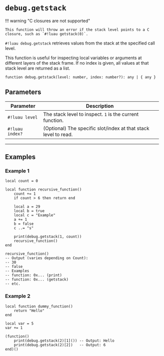 # `debug.getstack`

!!! warning "C closures are not supported"
    
    This function will throw an error if the stack level points to a C closure, such as `#!luau getstack(0)`.

`#!luau debug.getstack` retrieves values from the stack at the specified call level.

This function is useful for inspecting local variables or arguments at different layers of the stack frame. If no index is given, all values at that stack level are returned as a list.

```luau
function debug.getstack(level: number, index: number?): any | { any }
```

## Parameters

| Parameter         | Description                                                       |
|-------------------|-------------------------------------------------------------------|
| `#!luau level`     | The stack level to inspect. `1` is the current function.          |
| `#!luau index?`    | (Optional) The specific slot/index at that stack level to read.   |

---

## Examples

### Example 1

```luau title="Retrieving multiple values from the stack" linenums="1"
local count = 0

local function recursive_function()
    count += 1
    if count > 6 then return end

    local a = 29
    local b = true
    local c = "Example"
    a += 1
    b = false
    c ..= "s"

    print(debug.getstack(1, count))
    recursive_function()
end

recursive_function()
-- Output (varies depending on Count):
-- 30
-- false
-- Examples
-- function: 0x... (print)
-- function: 0x... (getstack)
-- etc.
```

### Example 2

```luau title="Retrieving values from the caller's stack" linenums="1"
local function dummy_function()
    return "Hello"
end

local var = 5
var += 1

(function()
    print(debug.getstack(2)[1]()) -- Output: Hello
    print(debug.getstack(2)[2])   -- Output: 6
end)()
```
